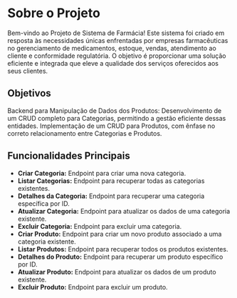 # Sobre o Projeto
Bem-vindo ao Projeto de Sistema de Farmácia! Este sistema foi criado em resposta às necessidades únicas enfrentadas por empresas farmacêuticas no gerenciamento de medicamentos, estoque, vendas, atendimento ao cliente e conformidade regulatória. O objetivo é proporcionar uma solução eficiente e integrada que eleve a qualidade dos serviços oferecidos aos seus clientes.

## Objetivos
Backend para Manipulação de Dados dos Produtos:
Desenvolvimento de um CRUD completo para Categorias, permitindo a gestão eficiente dessas entidades.
Implementação de um CRUD para Produtos, com ênfase no correto relacionamento entre Categorias e Produtos.

## Funcionalidades Principais

- **Criar Categoria:** Endpoint para criar uma nova categoria.
-  **Listar Categorias:** Endpoint para recuperar todas as categorias existentes.
- **Detalhes da Categoria:** Endpoint para recuperar uma categoria específica por ID.
- **Atualizar Categoria:** Endpoint para atualizar os dados de uma categoria existente.
- **Excluir Categoria:** Endpoint para excluir uma categoria.
- **Criar Produto:** Endpoint para criar um novo produto associado a uma categoria existente.
- **Listar Produtos:** Endpoint para recuperar todos os produtos existentes.
- **Detalhes do Produto:** Endpoint para recuperar um produto específico por ID.
- **Atualizar Produto:** Endpoint para atualizar os dados de um produto existente.
- **Excluir Produto:** Endpoint para excluir um produto.
